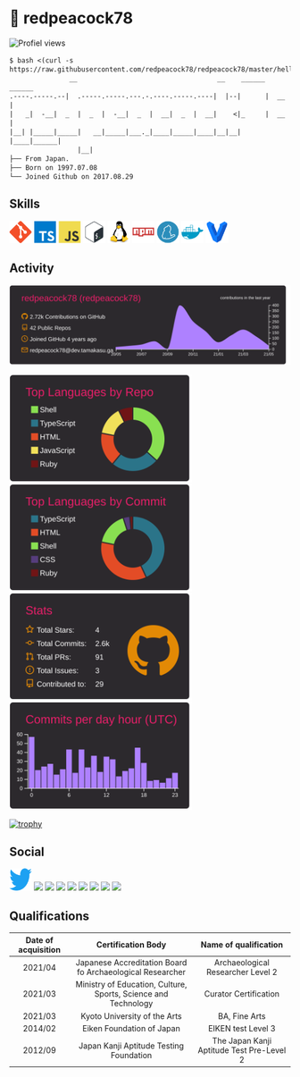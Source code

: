 # :sushi: redpeacock78
![Profiel views](https://komarev.com/ghpvc/?username=redpeacock78)  
```console
$ bash <(curl -s https://raw.githubusercontent.com/redpeacock78/redpeacock78/master/hello.sh)
               __                                   __    ______ ______ 
.----.-----.--|  .-----.-----.---.-.----.-----.----|  |--|      |  __  |
|   _|  -__|  _  |  _  |  -__|  _  |  __|  _  |  __|    <|_     |  __  |
|__| |_____|_____|   __|_____|___._|____|_____|____|__|__| |____|______|
                 |__|
├── From Japan.
├── Born on 1997.07.08
└── Joined Github on 2017.08.29
```
## Skills
<img src="https://raw.githubusercontent.com/devicons/devicon/master/icons/git/git-original.svg" width="40"> <img src="https://raw.githubusercontent.com/devicons/devicon/master/icons/typescript/typescript-original.svg" width="40"> <img src="https://raw.githubusercontent.com/devicons/devicon/master/icons/javascript/javascript-original.svg" width="40"> <img src="https://raw.githubusercontent.com/devicons/devicon/master/icons/bash/bash-original.svg" width="40"> <img src="https://raw.githubusercontent.com/devicons/devicon/master/icons/linux/linux-original.svg" width="40"> <img src="https://raw.githubusercontent.com/devicons/devicon/master/icons/npm/npm-original-wordmark.svg" width="40"> <img src="https://raw.githubusercontent.com/devicons/devicon/master/icons/yarn/yarn-original.svg" width="40"> <img src="https://raw.githubusercontent.com/devicons/devicon/master/icons/docker/docker-plain.svg" width="40"> <img src="https://raw.githubusercontent.com/devicons/devicon/master/icons/vagrant/vagrant-original.svg" width="40">
## Activity
<img src="https://raw.githubusercontent.com/redpeacock78/redpeacock78/master/profile-summary-card-output/monokai/0-profile-details.svg" width="654">

<img src="https://raw.githubusercontent.com/redpeacock78/redpeacock78/master/profile-summary-card-output/monokai/1-repos-per-language.svg" width="327"><img src="https://raw.githubusercontent.com/redpeacock78/redpeacock78/master/profile-summary-card-output/monokai/2-most-commit-language.svg" width="327">
<img src="https://raw.githubusercontent.com/redpeacock78/redpeacock78/master/profile-summary-card-output/monokai/3-stats.svg" width="327"><img src="https://raw.githubusercontent.com/redpeacock78/redpeacock78/master/profile-summary-card-output/monokai/4-productive-time.svg" width="327">

[![trophy](https://github-profile-trophy.vercel.app/?username=redpeacock78&theme=onedark&no-frame=true)](https://github.com/ryo-ma/github-profile-trophy)
## Social
[<img src="https://raw.githubusercontent.com/devicons/devicon/master/icons/twitter/twitter-original.svg" width="40">](https://twitter.com/kazuki_199778)
[<img src="https://upload.wikimedia.org/wikipedia/commons/4/48/Mastodon_Logotype_%28Simple%29.svg" width="40">](https://mstdn.jp/@redpeacock78)
[<img src="https://cdn.worldvectorlogo.com/logos/sina-weibo-2.svg" width="50">](https://weibo.com/u/5511883870)
[<img src="https://upload.wikimedia.org/wikipedia/commons/8/82/Telegram_logo.svg" width="40">](https://t.me/redpeacock78)
[<img src="https://upload.wikimedia.org/wikipedia/commons/6/60/Skype_logo_%282019%E2%80%93present%29.svg" width="40">](https://join.skype.com/invite/woSUZYEyEuZx)
[<img src="https://upload.wikimedia.org/wikipedia/commons/4/46/Generic_Feed-icon.svg" width="40">](https://redpeacock78.github.io)
[<img src="https://cdn.worldvectorlogo.com/logos/linkedin-icon-2.svg" width="40">](https://www.linkedin.com/in/redpeacock78)
[<img src="https://upload.wikimedia.org/wikipedia/commons/thumb/5/58/Echo_link-blue_icon_slanted.svg/1200px-Echo_link-blue_icon_slanted.svg.png" width="40">](https://portfolio.forkwell.com/@redpeacock78)
[<img src="https://upload.wikimedia.org/wikipedia/commons/thumb/5/58/Echo_link-blue_icon_slanted.svg/1200px-Echo_link-blue_icon_slanted.svg.png" width="40">](https://findy-code.io/share_profiles/MtDP20ib6UJ7S)
## Qualifications
|Date of acquisition|Certification Body|Name of qualification|
|:-:|:-:|:-:|
|2021/04|Japanese Accreditation Board fo Archaeological Researcher|Archaeological Researcher Level 2|
|2021/03|Ministry of Education, Culture, Sports, Science and Technology|Curator Certification|
|2021/03|Kyoto University of the Arts|BA, Fine Arts|
|2014/02|Eiken Foundation of Japan|EIKEN test Level 3|
|2012/09|Japan Kanji Aptitude Testing Foundation|The Japan Kanji Aptitude Test Pre-Level 2|
